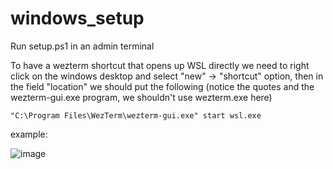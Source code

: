 # windows_setup

Run setup.ps1 in an admin terminal

To have a wezterm shortcut that opens up WSL directly we need to right click on the windows desktop
and select "new" -> "shortcut" option, then in the field "location" we should put the following
(notice the quotes and the wezterm-gui.exe program, we shouldn't use wezterm.exe here)

`"C:\Program Files\WezTerm\wezterm-gui.exe" start wsl.exe`

example:

![image](https://github.com/user-attachments/assets/e8d04493-a902-47c2-aa40-3782de02954e)
